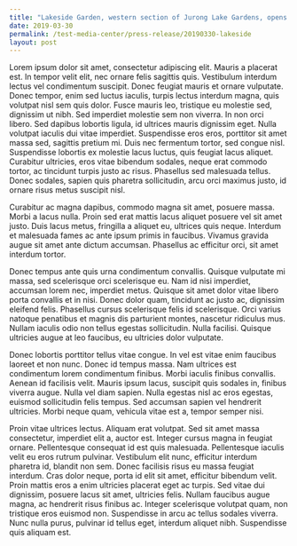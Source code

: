 ```yaml
---
title: "Lakeside Garden, western section of Jurong Lake Gardens, opens "
date: 2019-03-30
permalink: /test-media-center/press-release/20190330-lakeside
layout: post
---
```


Lorem ipsum dolor sit amet, consectetur adipiscing elit. Mauris a placerat est. In tempor velit elit, nec ornare felis sagittis quis. Vestibulum interdum lectus vel condimentum suscipit. Donec feugiat mauris et ornare vulputate. Donec tempor, enim sed luctus iaculis, turpis lectus interdum magna, quis volutpat nisl sem quis dolor. Fusce mauris leo, tristique eu molestie sed, dignissim ut nibh. Sed imperdiet molestie sem non viverra. In non orci libero. Sed dapibus lobortis ligula, id ultrices mauris dignissim eget. Nulla volutpat iaculis dui vitae imperdiet. Suspendisse eros eros, porttitor sit amet massa sed, sagittis pretium mi. Duis nec fermentum tortor, sed congue nisl. Suspendisse lobortis ex molestie lacus luctus, quis feugiat lacus aliquet. Curabitur ultricies, eros vitae bibendum sodales, neque erat commodo tortor, ac tincidunt turpis justo ac risus. Phasellus sed malesuada tellus. Donec sodales, sapien quis pharetra sollicitudin, arcu orci maximus justo, id ornare risus metus suscipit nisl.

Curabitur ac magna dapibus, commodo magna sit amet, posuere massa. Morbi a lacus nulla. Proin sed erat mattis lacus aliquet posuere vel sit amet justo. Duis lacus metus, fringilla a aliquet eu, ultrices quis neque. Interdum et malesuada fames ac ante ipsum primis in faucibus. Vivamus gravida augue sit amet ante dictum accumsan. Phasellus ac efficitur orci, sit amet interdum tortor.

Donec tempus ante quis urna condimentum convallis. Quisque vulputate mi massa, sed scelerisque orci scelerisque eu. Nam id nisi imperdiet, accumsan lorem nec, imperdiet metus. Quisque sit amet dolor vitae libero porta convallis et in nisi. Donec dolor quam, tincidunt ac justo ac, dignissim eleifend felis. Phasellus cursus scelerisque felis id scelerisque. Orci varius natoque penatibus et magnis dis parturient montes, nascetur ridiculus mus. Nullam iaculis odio non tellus egestas sollicitudin. Nulla facilisi. Quisque ultricies augue at leo faucibus, eu ultricies dolor vulputate.

Donec lobortis porttitor tellus vitae congue. In vel est vitae enim faucibus laoreet et non nunc. Donec id tempus massa. Nam ultrices est condimentum lorem condimentum finibus. Morbi iaculis finibus convallis. Aenean id facilisis velit. Mauris ipsum lacus, suscipit quis sodales in, finibus viverra augue. Nulla vel diam sapien. Nulla egestas nisl ac eros egestas, euismod sollicitudin felis tempus. Sed accumsan sapien vel hendrerit ultricies. Morbi neque quam, vehicula vitae est a, tempor semper nisi.

Proin vitae ultrices lectus. Aliquam erat volutpat. Sed sit amet massa consectetur, imperdiet elit a, auctor est. Integer cursus magna in feugiat ornare. Pellentesque consequat id est quis malesuada. Pellentesque iaculis velit eu eros rutrum pulvinar. Vestibulum elit nunc, efficitur interdum pharetra id, blandit non sem. Donec facilisis risus eu massa feugiat interdum. Cras dolor neque, porta id elit sit amet, efficitur bibendum velit. Proin mattis eros a enim ultricies placerat eget ac turpis. Sed vitae dui dignissim, posuere lacus sit amet, ultricies felis. Nullam faucibus augue magna, ac hendrerit risus finibus ac. Integer scelerisque volutpat quam, non tristique eros euismod non. Suspendisse in arcu ac tellus sodales viverra. Nunc nulla purus, pulvinar id tellus eget, interdum aliquet nibh. Suspendisse quis aliquam est.